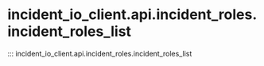 # incident_io_client.api.incident_roles.incident_roles_list

::: incident_io_client.api.incident_roles.incident_roles_list